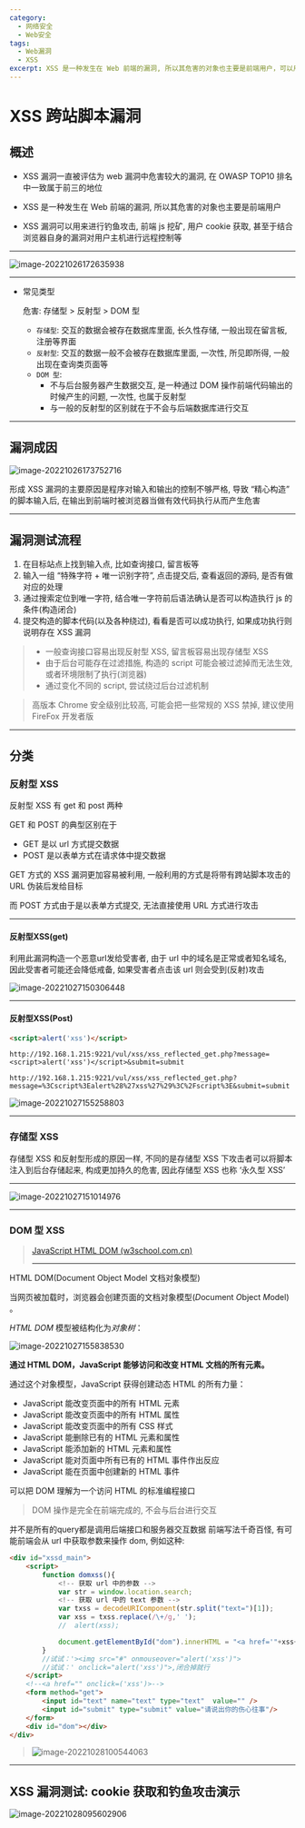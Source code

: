 ```yaml
---
category:
  - 网络安全
  - Web安全
tags:
  - Web漏洞
  - XSS
excerpt: XSS 是一种发生在 Web 前端的漏洞, 所以其危害的对象也主要是前端用户，可以用来进行钓鱼攻击, 前端 js 挖矿, 用户 cookie 获取, 甚至于结合浏览器自身的漏洞对用户主机进行远程控制等
---
```


#  XSS 跨站脚本漏洞

## 概述

- XSS 漏洞一直被评估为 web 漏洞中危害较大的漏洞, 在 OWASP TOP10 排名中一致属于前三的地位

- XSS 是一种发生在 Web 前端的漏洞, 所以其危害的对象也主要是前端用户
- XSS 漏洞可以用来进行钓鱼攻击, 前端 js 挖矿, 用户 cookie 获取, 甚至于结合浏览器自身的漏洞对用户主机进行远程控制等

---

![image-20221026172635938](http://cdn.ayusummer233.top/img/202210261726202.png)

---

- 常见类型

  危害: 存储型 > 反射型 > DOM 型

  - `存储型`: 交互的数据会被存在数据库里面, 长久性存储, 一般出现在留言板, 注册等界面
  - `反射型`: 交互的数据一般不会被存在数据库里面, 一次性, 所见即所得, 一般出现在查询类页面等
  - `DOM 型`: 
    - 不与后台服务器产生数据交互, 是一种通过 DOM 操作前端代码输出的时候产生的问题, 一次性, 也属于反射型
    - 与一般的反射型的区别就在于不会与后端数据库进行交互

---

## 漏洞成因

![image-20221026173752716](http://cdn.ayusummer233.top/img/202210261737780.png)

形成 XSS 漏洞的主要原因是程序对输入和输出的控制不够严格, 导致 “精心构造” 的脚本输入后, 在输出到前端时被浏览器当做有效代码执行从而产生危害

---

## 漏洞测试流程

1. 在目标站点上找到输入点, 比如查询接口, 留言板等
2. 输入一组 “特殊字符 + 唯一识别字符”, 点击提交后, 查看返回的源码, 是否有做对应的处理
3. 通过搜索定位到唯一字符, 结合唯一字符前后语法确认是否可以构造执行 js 的条件(构造闭合)
4. 提交构造的脚本代码(以及各种绕过), 看看是否可以成功执行, 如果成功执行则说明存在 XSS 漏洞

> - 一般查询接口容易出现反射型  XSS, 留言板容易出现存储型 XSS
> - 由于后台可能存在过滤措施, 构造的 script 可能会被过滤掉而无法生效, 或者环境限制了执行(浏览器)
> - 通过变化不同的 script, 尝试绕过后台过滤机制

> 高版本 Chrome 安全级别比较高, 可能会把一些常规的 XSS 禁掉, 建议使用 FireFox 开发者版

----

## 分类

### 反射型 XSS

反射型 XSS 有 get 和 post 两种

GET 和 POST 的典型区别在于

- GET 是以 url 方式提交数据
- POST 是以表单方式在请求体中提交数据

GET 方式的 XSS 漏洞更加容易被利用, 一般利用的方式是将带有跨站脚本攻击的 URL 伪装后发给目标

而 POST 方式由于是以表单方式提交, 无法直接使用 URL 方式进行攻击

---

#### 反射型XSS(get)

利用此漏洞构造一个恶意url发给受害者, 由于 url 中的域名是正常或者知名域名, 因此受害者可能还会降低戒备, 如果受害者点击该 url 则会受到(反射)攻击

![image-20221027150306448](http://cdn.ayusummer233.top/img/202210271503635.png)

---

#### 反射型XSS(Post)

```html
<script>alert('xss')</script>
```

```http
http://192.168.1.215:9221/vul/xss/xss_reflected_get.php?message=<script>alert('xss')</script>&submit=submit

http://192.168.1.215:9221/vul/xss/xss_reflected_get.php?message=%3Cscript%3Ealert%28%27xss%27%29%3C%2Fscript%3E&submit=submit
```

![image-20221027155258803](http://cdn.ayusummer233.top/img/202210271552963.png)



---

### 存储型 XSS

存储型  XSS 和反射型形成的原因一样, 不同的是存储型 XSS 下攻击者可以将脚本注入到后台存储起来, 构成更加持久的危害, 因此存储型 XSS 也称 ‘永久型 XSS’

---



![image-20221027151014976](http://cdn.ayusummer233.top/img/202210271510154.png)





---

### DOM 型 XSS

> [JavaScript HTML DOM (w3school.com.cn)](https://www.w3school.com.cn/js/js_htmldom.asp)
>
> ---

HTML DOM(Document Object Model 文档对象模型)

当网页被加载时，浏览器会创建页面的文档对象模型(*D*ocument *O*bject *M*odel) 。

*HTML DOM* 模型被结构化为*对象树*：

![image-20221027155838530](http://cdn.ayusummer233.top/img/202210271558653.png)

**通过 HTML DOM，JavaScript 能够访问和改变 HTML 文档的所有元素。**

通过这个对象模型，JavaScript 获得创建动态 HTML 的所有力量：

- JavaScript 能改变页面中的所有 HTML 元素
- JavaScript 能改变页面中的所有 HTML 属性
- JavaScript 能改变页面中的所有 CSS 样式
- JavaScript 能删除已有的 HTML 元素和属性
- JavaScript 能添加新的 HTML 元素和属性
- JavaScript 能对页面中所有已有的 HTML 事件作出反应
- JavaScript 能在页面中创建新的 HTML 事件

可以把 DOM 理解为一个访问 HTML 的标准编程接口

>  DOM 操作是完全在前端完成的, 不会与后台进行交互

并不是所有的query都是调用后端接口和服务器交互数据
前端写法千奇百怪, 有可能前端会从 url 中获取参数来操作 dom, 例如这种:

```html
<div id="xssd_main">
    <script>
        function domxss(){
            <!-- 获取 url 中的参数 -->
            var str = window.location.search;
            <!-- 获取 url 中的 text 参数 -->
            var txss = decodeURIComponent(str.split("text=")[1]);
            var xss = txss.replace(/\+/g,' ');
            //  alert(xss);

            document.getElementById("dom").innerHTML = "<a href='"+xss+"'>就让往事都随风,都随风吧</a>";
        }
        //试试：'><img src="#" onmouseover="alert('xss')">
        //试试：' onclick="alert('xss')">,闭合掉就行
    </script>
    <!--<a href="" onclick=('xss')>-->
    <form method="get">
        <input id="text" name="text" type="text"  value="" />
        <input id="submit" type="submit" value="请说出你的伤心往事"/>
    </form>
    <div id="dom"></div>
</div>
```

> ![image-20221028100544063](http://cdn.ayusummer233.top/img/202210281005174.png)

---

## XSS 漏洞测试: cookie 获取和钓鱼攻击演示

![image-20221028095602906](http://cdn.ayusummer233.top/img/202210281005525.png)































